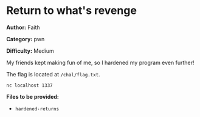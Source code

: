 # Return to what's revenge

**Author:** Faith

**Category:** pwn

**Difficulty:** Medium

My friends kept making fun of me, so I hardened my program even further!

The flag is located at `/chal/flag.txt`.

`nc localhost 1337`

**Files to be provided:**

* `hardened-returns`
